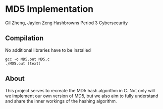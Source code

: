 # MD5 Implementation
Gil Zheng, Jaylen Zeng
Hashbrowns
Period 3 Cybersecurity

## Compilation

No additional libraries have to be installed

```
gcc -o MD5.out MD5.c
./MD5.out (text)
```

## About

This project serves to recreate the MD5 hash algorithm in C. Not only will we implement our own version of MD5, but we also aim to fully understand and share the inner workings of the hashing algorithm.
